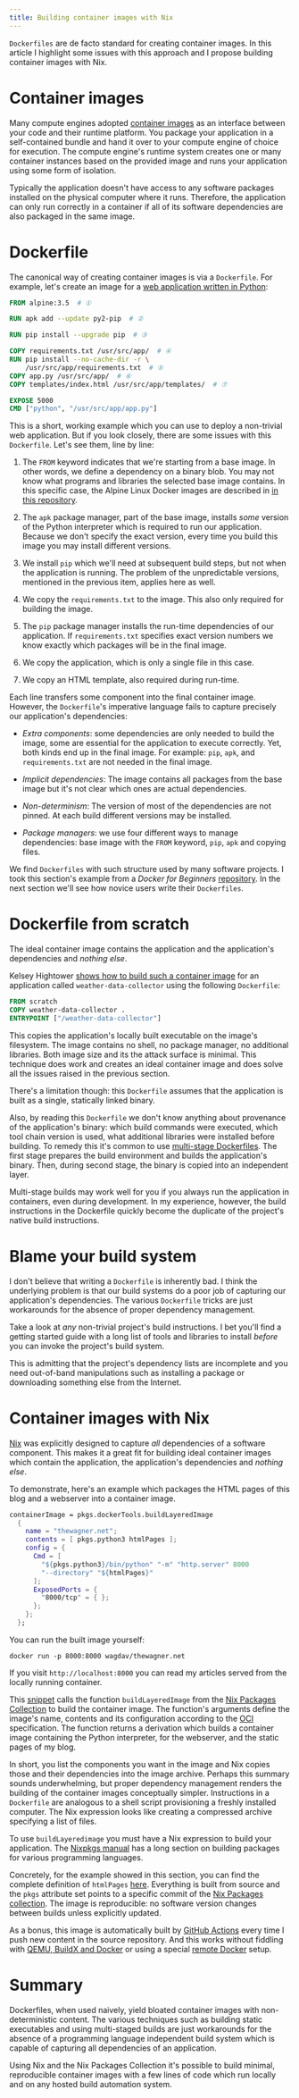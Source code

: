```yaml
---
title: Building container images with Nix
---
```


`Dockerfiles` are de facto standard for creating container images.  In this
article I highlight some issues with this approach and I propose building
container images with Nix.

# Container images

Many compute engines adopted [container images][OCI] as an interface between
your code and their runtime platform.  You package your application in a
self-contained bundle and hand it over to your compute engine of choice for
execution.  The compute engine's runtime system creates one or many container
instances based on the provided image and runs your application using some form
of isolation.

Typically the application doesn't have access to any software packages
installed on the physical computer where it runs.  Therefore, the application
can only run correctly in a container if all of its software dependencies are
also packaged in the same image.

# Dockerfile

The canonical way of creating container images is via a `Dockerfile`.  For
example, let's create an image for a [web application written in
Python][FlaskApp]:

```Dockerfile
FROM alpine:3.5  # ①

RUN apk add --update py2-pip  # ②

RUN pip install --upgrade pip  # ③

COPY requirements.txt /usr/src/app/  # ④
RUN pip install --no-cache-dir -r \
    /usr/src/app/requirements.txt  # ⑤
COPY app.py /usr/src/app/  # ⑥
COPY templates/index.html /usr/src/app/templates/  # ⑦

EXPOSE 5000
CMD ["python", "/usr/src/app/app.py"]
```

This is a short, working example which you can use to deploy a non-trivial web
application.  But if you look closely, there are some issues with this
`Dockerfile`.  Let's see them, line by line:

1. The `FROM` keyword indicates that we're starting from a base image.  In other
   words, we define a dependency on a binary blob.  You may not know what
   programs and libraries the selected base image contains.  In this specific
   case, the Alpine Linux Docker images are described in [in this
   repository][DockerAlpine].

1. The `apk` package manager, part of the base image, installs _some_ version
   of the Python interpreter which is required to run our application.
   Because we don't specify the exact version, every time you build this image
   you may install different versions.

1. We install `pip` which we'll need at subsequent build steps, but not when
   the application is running.  The problem of the unpredictable versions,
   mentioned in the previous item, applies here as well.

1. We copy the `requirements.txt` to the image.  This also only required for
   building the image.

1. The `pip` package manager installs the run-time dependencies of our
   application.  If `requirements.txt` specifies exact version numbers we know
   exactly which packages will be in the final image.

1. We copy the application, which is only a single file in this case.

1. We copy an HTML template, also required during run-time.

Each line transfers some component into the final container image.  However,
the `Dockerfile`'s imperative language fails to capture precisely our
application's dependencies:

* _Extra components_: some dependencies are only needed to build the image,
  some are essential for the application to execute correctly.  Yet, both
  kinds end up in the final image.  For example: `pip`, `apk`, and
  `requirements.txt` are not needed in the final image.

* _Implicit dependencies_: The image contains all packages from the base image
  but it's not clear which ones are actual dependencies.

* _Non-determinism_: The version of most of the dependencies are not pinned.  At
  each build different versions may be installed.

* _Package managers_: we use four different ways to manage dependencies: base
  image with the `FROM` keyword, `pip`, `apk` and copying files.

We find `Dockerfiles` with such structure used by many software projects.  I
took this section's example from a _Docker for Beginners_
[repository](https://github.com/docker/labs/tree/master/beginner).  In the next
section we'll see how novice users  write their `Dockerfiles`.

# Dockerfile from scratch

The ideal container image contains the application and the application's
dependencies and _nothing else_.

Kelsey Hightower [shows how to build such a container image][HightowerDemo] for
an application called `weather-data-collector` using the following
`Dockerfile`:

```Dockerfile
FROM scratch
COPY weather-data-collector .
ENTRYPOINT ["/weather-data-collector"]
```

This copies the application's locally built executable on the image's
filesystem.  The image contains no shell, no package manager, no additional
libraries.  Both image size and its the attack surface is minimal.  This
technique does work and creates an ideal container image and does solve all the
issues raised in the previous section.

There's a limitation though: this `Dockerfile` assumes that the application is
built as a single, statically linked binary.

Also, by reading this `Dockerfile` we don't know anything about provenance of
the application's binary: which build commands were executed, which tool chain
version is used, what additional libraries were installed before building.  To
remedy this it's common to use [multi-stage Dockerfiles][HightowerHelloWorld].
The first stage prepares the build environment and builds the application's
binary.  Then, during second stage, the binary is copied into an independent
layer.

Multi-stage builds may work well for you if you always run the application in
containers, even during development.  In my experience, however, the build
instructions in the Dockerfile quickly become the duplicate of the project's
native build instructions.

# Blame your build system

I don't believe that writing a `Dockerfile` is inherently bad.  I think the
underlying problem is that our build systems do a poor job of capturing our
application's dependencies.  The various `Dockerfile` tricks are just
workarounds for the absence of proper dependency management.

Take a look at _any_ non-trivial project's build instructions.  I bet you'll
find a getting started guide with a long list of tools and libraries to install
_before_ you can invoke the project's build system.

This is admitting that the project's dependency lists are incomplete and you
need out-of-band manipulations such as installing a package or downloading
something else from the Internet.

# Container images with Nix

[Nix]({filename}2020-04-30-Exploring-Nix.markdown) was explicitly designed to
capture _all_ dependencies of a software component.  This makes it a great fit
for building ideal container images which contain the application, the
application's dependencies and _nothing else_.

To demonstrate, here's an example which packages the HTML pages of this blog
and a webserver into a container image.

```nix
containerImage = pkgs.dockerTools.buildLayeredImage
  {
    name = "thewagner.net";
    contents = [ pkgs.python3 htmlPages ];
    config = {
      Cmd = [
        "${pkgs.python3}/bin/python" "-m" "http.server" 8000
        "--directory" "${htmlPages}"
      ];
      ExposedPorts = {
        "8000/tcp" = { };
      };
    };
  };
```

You can run the built image yourself:

```text
docker run -p 8000:8000 wagdav/thewagner.net
```

If you visit `http://localhost:8000` you can read my articles served from the
locally running container.

This [snippet][FlakeImage] calls the function `buildLayeredImage` from the [Nix
Packages Collection][nixpkgs] to build the container image.  The function's
arguments define the image's name, contents and its configuration according to
the [OCI][OCI] specification.  The function returns a derivation which builds a
container image containing the Python interpreter, for the webserver, and the
static pages of my blog.

In short, you list the components you want in the image and Nix copies those
and their dependencies into the image archive.  Perhaps this summary sounds
underwhelming, but proper dependency management renders the building of the
container images conceptually simpler.  Instructions in a `Dockerfile` are
analogous to a shell script provisioning a freshly installed computer.  The Nix
expression looks like creating a compressed archive specifying a list of files.

To use `buildLayeredimage` you must have a Nix expression to build your
application. The [Nixpkgs manual][NixpkgsLanguages] has a long section on
building packages for various programming languages.

Concretely, for the example showed in this section,  you can find the complete
definition of `htmlPages` [here][FlakeHtml].  Everything is built from source
and the `pkgs` attribute set points to a specific commit of the [Nix Packages
collection][nixpkgs]. The image is reproducible: no software version changes
between builds unless explicitly updated.

As a bonus, this image is automatically built by [GitHub
Actions][BlogImagePush] every time I push new content in the source repository.
And this works without fiddling with [QEMU, BuildX and Docker][GHActions] or
using a special [remote Docker][CircleCI] setup.

# Summary

Dockerfiles, when used naively, yield bloated container images with
non-deterministic content.  The various techniques such as building static
executables and using multi-staged builds are just workarounds for the absence
of a programming language independent build system which is capable of
capturing all dependencies of an application.

Using Nix and the Nix Packages Collection it's possible to build minimal,
reproducible container images with a few lines of code which run locally and on
any hosted build automation system.

[HightowerDemo]: https://www.youtube.com/watch?v=U6SfRPwTKqo
[HightowerHelloWorld]: https://github.com/kelseyhightower/helloworld/blob/master/Dockerfile
[GHActions]: https://github.com/marketplace/actions/build-and-push-docker-images
[CircleCI]: https://circleci.com/docs/2.0/building-docker-images/
[OCI]: https://opencontainers.org
[FlaskApp]: https://github.com/docker/labs/blob/master/beginner/flask-app/Dockerfile
[DockerAlpine]: https://github.com/alpinelinux/docker-alpine
[FlakeImage]: https://github.com/wagdav/thewagner.net/blob/fcda05cf33ca24ed97a0a71a9139de72ecdc90c9/flake.nix#L52-L75
[FlakeHtml]: https://github.com/wagdav/thewagner.net/blob/fcda05cf33ca24ed97a0a71a9139de72ecdc90c9/flake.nix#L23-L39
[nixpkgs]: https://github.com/NixOS/nixpkgs
[FlakeBlog]: {filename}2020-12-06-Blog-deployment-update.markdown
[BlogImagePush]: https://github.com/wagdav/thewagner.net/blob/fcda05cf33ca24ed97a0a71a9139de72ecdc90c9/.github/workflows/test.yml#L22
[NixpkgsLanguages]: https://nixos.org/manual/nixpkgs/stable/#chap-language-support
